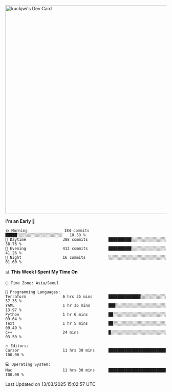 <a href="https://app.daily.dev/kuckhwancho"><img src="https://api.daily.dev/devcards/v2/efef39c8028947428b3c0b486b9cd9b6.png?r=iz2&type=wide" width="652" alt="kuckjwi's Dev Card"/></a>

<!--START_SECTION:waka-->
**I'm an Early 🐤** 

```text
🌞 Morning                184 commits         █████░░░░░░░░░░░░░░░░░░░░   18.38 % 
🌆 Daytime                388 commits         ██████████░░░░░░░░░░░░░░░   38.76 % 
🌃 Evening                413 commits         ██████████░░░░░░░░░░░░░░░   41.26 % 
🌙 Night                  16 commits          ░░░░░░░░░░░░░░░░░░░░░░░░░   01.60 % 
```


📊 **This Week I Spent My Time On** 

```text
🕑︎ Time Zone: Asia/Seoul

💬 Programming Languages: 
Terraform                6 hrs 35 mins       ██████████████░░░░░░░░░░░   57.35 % 
YAML                     1 hr 36 mins        ███░░░░░░░░░░░░░░░░░░░░░░   13.97 % 
Python                   1 hr 6 mins         ██░░░░░░░░░░░░░░░░░░░░░░░   09.64 % 
Text                     1 hr 5 mins         ██░░░░░░░░░░░░░░░░░░░░░░░   09.49 % 
C++                      24 mins             █░░░░░░░░░░░░░░░░░░░░░░░░   03.50 % 

🔥 Editors: 
Cursor                   11 hrs 30 mins      █████████████████████████   100.00 % 

💻 Operating System: 
Mac                      11 hrs 30 mins      █████████████████████████   100.00 % 
```


 Last Updated on 13/03/2025 15:02:57 UTC
<!--END_SECTION:waka-->
